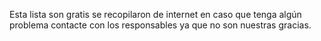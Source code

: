 Esta lista son gratis se recopilaron de internet en caso que tenga algún problema contacte con los responsables ya que no son nuestras gracias.
